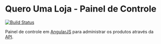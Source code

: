 # Quero Uma Loja - Painel de Controle
[![Build Status](https://travis-ci.org/QueroUmaLoja/painel.png)](https://travis-ci.org/QueroUmaLoja/painel)

Painel de controle em [AngularJS](http://angularjs.org/) para administrar os produtos através da 
[API](https://github.com/QueroUmaLoja/api).
